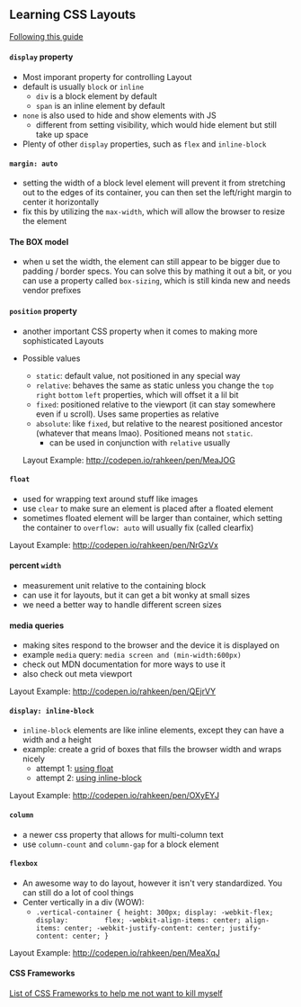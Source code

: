 ## Learning CSS Layouts
[Following this guide](learnlayout.com)

#### `display` property

- Most imporant property for controlling Layout
- default is usually `block` or `inline`
  - `div` is a block element by default
  - `span` is an inline element by default
- `none` is also used to hide and show elements with JS
  - different from setting visibility, which would hide element but still take
  up space
- Plenty of other `display` properties, such as `flex` and `inline-block`

#### `margin: auto`

- setting the width of a block level element will prevent it from stretching out
to the edges of its container, you can then set the left/right margin to center
it horizontally
- fix this by utilizing the `max-width`, which will allow the browser to resize
the element

#### The BOX model

- when u set the width, the element can still appear to be bigger due to padding
/ border specs. You can solve this by mathing it out a bit, or you can use a
property called `box-sizing`, which is still kinda new and needs vendor prefixes

#### `position` property

- another important CSS property when it comes to making more sophisticated
Layouts
- Possible values
  - `static`: default value, not positioned in any special way
  - `relative`: behaves the same as static unless you change the `top` `right`
  `bottom` `left` properties, which will offset it a lil bit
  - `fixed`: positioned relative to the viewport (it can stay somewhere even
  if u scroll). Uses same properties as relative
  - `absolute`: like `fixed`, but relative to the nearest positioned ancestor
  (whatever that means lmao). Positioned means not `static`.
    - can be used in conjunction with `relative` usually

  Layout Example: http://codepen.io/rahkeen/pen/MeaJOG

#### `float`

- used for wrapping text around stuff like images
- use `clear` to make sure an element is placed after a floated element
- sometimes floated element will be larger than container, which setting the
container to `overflow: auto` will usually fix (called clearfix)

Layout Example: http://codepen.io/rahkeen/pen/NrGzVx

#### percent `width`

- measurement unit relative to the containing block
- can use it for layouts, but it can get a bit wonky at small sizes
- we need a better way to handle different screen sizes

#### media queries

- making sites respond to the browser and the device it is displayed on
- example `media` query: `media screen and (min-width:600px)`
- check out MDN documentation for more ways to use it
- also check out meta viewport

Layout Example: http://codepen.io/rahkeen/pen/QEjrVY

#### `display: inline-block`

- `inline-block` elements are like inline elements, except they can have a
width and a height
- example: create a grid of boxes that fills the browser width and wraps nicely
  - attempt 1: [using float](http://codepen.io/rahkeen/pen/LZpmwL)
  - attempt 2: [using inline-block](http://codepen.io/rahkeen/pen/WxQyNB)

Layout Example: http://codepen.io/rahkeen/pen/OXyEYJ

#### `column`

- a newer css property that allows for multi-column text
-  use `column-count` and `column-gap` for a block element

#### `flexbox`

- An awesome way to do layout, however it isn't very standardized. You can still
do a lot of cool things
- Center vertically in a div (WOW):
  - `.vertical-container {
    height: 300px;
    display: -webkit-flex;
    display:         flex;
    -webkit-align-items: center;
            align-items: center;
    -webkit-justify-content: center;
            justify-content: center;
  }`

Layout Example: http://codepen.io/rahkeen/pen/MeaXqJ

#### CSS Frameworks

[List of CSS Frameworks to help me not  want to kill myself](http://learnlayout.com/frameworks.html)
